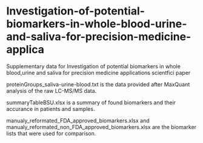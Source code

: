 # Investigation-of-potential-biomarkers-in-whole-blood-urine-and-saliva-for-precision-medicine-applica
Supplementary data for Investigation of potential biomarkers in whole blood,urine and saliva for precision medicine applications scientfici paper

proteinGroups_saliva-urine-blood.txt is the data provided after MaxQuant analysis of the raw LC-MS/MS data.

summaryTableBSU.xlsx is a summary of found biomarkers and their accurance in patients and samples.

manualy_reformated_FDA_approved_biomarkers.xlsx and manualy_reformated_non_FDA_approved_biomarkers.xlsx are the biomarker lists that were used for comparison.

